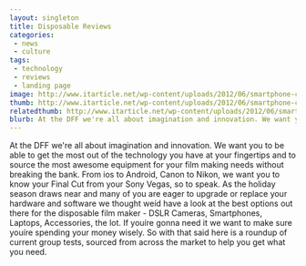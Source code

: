 ```yaml
---
layout: singleton
title: Disposable Reviews
categories:
 - news
 - culture
tags:
 - technology
 - reviews
 - landing page
image: http://www.itarticle.net/wp-content/uploads/2012/06/smartphone-camera.jpg
thumb: http://www.itarticle.net/wp-content/uploads/2012/06/smartphone-camera.jpg
relatedthumb: http://www.itarticle.net/wp-content/uploads/2012/06/smartphone-camera.jpg
blurb: At the DFF we're all about imagination and innovation. We want you to be able to get the most out of the technology you have at your fingertips and to source the most awesome equipment for your film making needs without breaking the bank. From ios to Android, Canon to Nikon, we want you to know your Final Cut from your Sony Vegas, so to speak.   As the holiday season draws near and many of you are eager to upgrade or replace your hardware and software we thought weíd have a look at the best options out there for the disposable film maker -  DSLR Cameras, Smartphones, Laptops, Accessories, the lot. If youíre gonna need it we want to make sure youíre spending your money wisely. So with that said here is a roundup of current group tests, sourced from across the market to help you get what you need.
---
```


At the DFF we're all about imagination and innovation. We want you to be able to get the most out of the technology you have at your fingertips and to source the most awesome equipment for your film making needs without breaking the bank. From ios to Android, Canon to Nikon, we want you to know your Final Cut from your Sony Vegas, so to speak.   As the holiday season draws near and many of you are eager to upgrade or replace your hardware and software we thought weíd have a look at the best options out there for the disposable film maker -  DSLR Cameras, Smartphones, Laptops, Accessories, the lot. If youíre gonna need it we want to make sure youíre spending your money wisely. So with that said here is a roundup of current group tests, sourced from across the market to help you get what you need.
